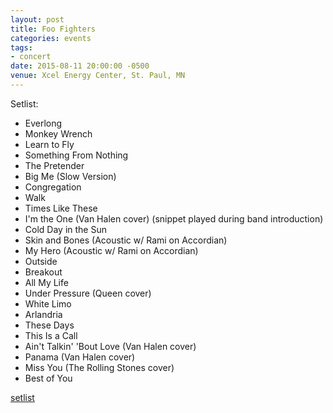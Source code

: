 ```yaml
---
layout: post
title: Foo Fighters
categories: events
tags:
- concert
date: 2015-08-11 20:00:00 -0500
venue: Xcel Energy Center, St. Paul, MN
---
```


Setlist:

- Everlong
- Monkey Wrench
- Learn to Fly
- Something From Nothing
- The Pretender
- Big Me (Slow Version)
- Congregation
- Walk
- Times Like These
- I'm the One (Van Halen cover) (snippet played during band introduction)
- Cold Day in the Sun
- Skin and Bones (Acoustic w/ Rami on Accordian)
- My Hero (Acoustic w/ Rami on Accordian)
- Outside
- Breakout
- All My Life
- Under Pressure (Queen cover)
- White Limo
- Arlandria
- These Days
- This Is a Call
- Ain't Talkin' 'Bout Love (Van Halen cover)
- Panama (Van Halen cover)
- Miss You (The Rolling Stones cover)
- Best of You

[setlist](http://www.setlist.fm/setlist/foo-fighters/2015/xcel-energy-center-st-paul-mn-63f7d247.html)